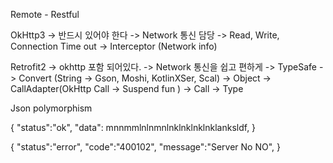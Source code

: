 Remote - Restful

OkHttp3     -> 반드시 있어야 한다
            -> Network 통신 담당
            -> Read, Write, Connection Time out
            -> Interceptor (Network info)

Retrofit2   -> okhttp 포함 되어있다.
            -> Network 통신을 쉽고 편하게
            -> TypeSafe
            -> Convert (String -> Gson, Moshi, KotlinXSer, Scal) -> Object
            -> CallAdapter(OkHttp Call -> Suspend fun )
                -> Call -> Type

Json polymorphism

{
    "status":"ok",
    "data": mnnmmlnlnmnlnklnklnklnklanksldf,
}

{
    "status":"error",
    "code":"400102",
    "message":"Server No NO",
}